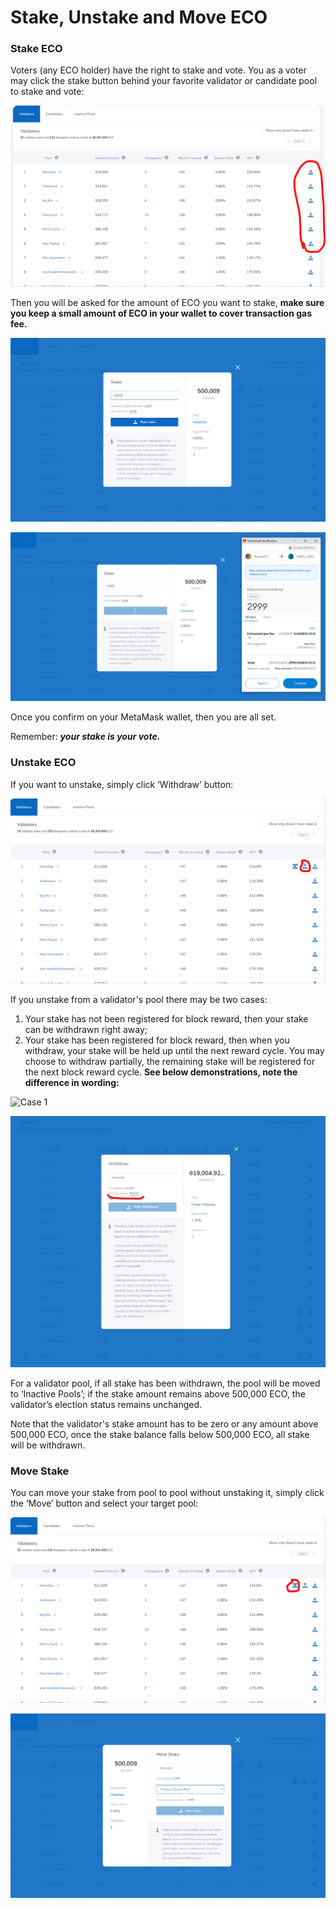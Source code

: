 # Stake, Unstake and Move ECO

### **Stake ECO**

Voters (any ECO holder) have the right to stake and vote. You as a voter may click the stake button behind your favorite validator or candidate pool to stake and vote:

![stake](../.gitbook/assets/stake.PNG)

Then you will be asked for the amount of ECO you want to stake, **make sure you keep a small amount of ECO in your wallet to cover transaction gas fee.**

![when you place stake, keep a few ECO in your wallet to cover gas fee](../.gitbook/assets/stake1.PNG)

![confirm](../.gitbook/assets/stake2.PNG)

Once you confirm on your MetaMask wallet, then you are all set.

Remember: _**your stake is your vote.**_

### Unstake ECO

If you want to unstake, simply click ‘Withdraw’ button:

![unstake](../.gitbook/assets/unstake.PNG)

If you unstake from a validator's pool there may be two cases:

1. Your stake has not been registered for block reward, then your stake can be withdrawn right away;
2. Your stake has been registered for block reward, then when you withdraw, your stake will be held up until the next reward cycle. You may choose to withdraw partially, the remaining stake will be registered for the next block reward cycle. **See below demonstrations, note the difference in wording:**

![Case 1](../.gitbook/assets/Inkedunstake1\_LI.jpg)

![Case 2](<../.gitbook/assets/unstake 1.11.jpg>)

For a validator pool, if all stake has been withdrawn, the pool will be moved to ‘Inactive Pools’; if the stake amount remains above 500,000 ECO, the validator’s election status remains unchanged.&#x20;

Note that the validator's stake amount has to be zero or any amount above 500,000 ECO, once the stake balance falls below 500,000 ECO, all stake will be withdrawn.

### Move Stake

You can move your stake from pool to pool without unstaking it, simply click the ‘Move’ button and select your target pool:

![move](../.gitbook/assets/move.PNG)

![choose target pool](../.gitbook/assets/move1.PNG)
